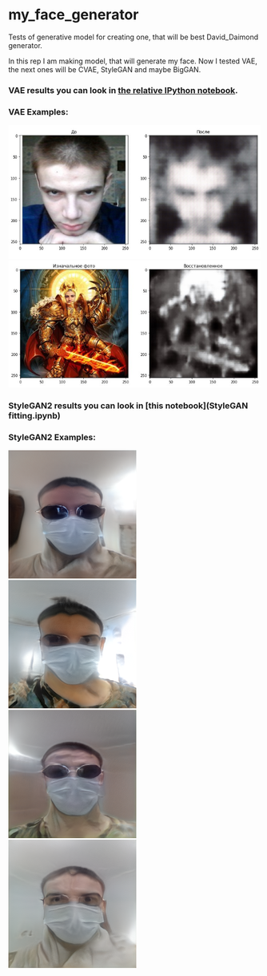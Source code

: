 # my_face_generator
Tests of generative model for creating one, that will be best David_Daimond generator.

In this rep I am making model, that will generate my face. Now I tested VAE, the next ones will be CVAE, StyleGAN and maybe BigGAN.

### VAE results you can look in [the relative IPython notebook](VAE_fitting.ipynb).
### VAE Examples:
![alt text](https://github.com/DavidDaimond/my_face_generator/blob/master/VAE_results/2.jpg)
![alt text](https://github.com/DavidDaimond/my_face_generator/blob/master/VAE_results/3.jpg)

### StyleGAN2 results you can look in [this notebook](StyleGAN fitting.ipynb)
### StyleGAN2 Examples:
![alt text](https://github.com/DavidDaimond/my_face_generator/blob/master/StyleGAN_results/seed0001.png)
![alt text](https://github.com/DavidDaimond/my_face_generator/blob/master/StyleGAN_results/seed0002.png)
![alt text](https://github.com/DavidDaimond/my_face_generator/blob/master/StyleGAN_results/seed0003.png)
![alt text](https://github.com/DavidDaimond/my_face_generator/blob/master/StyleGAN_results/seed12341241.png)
